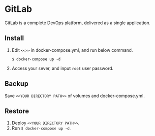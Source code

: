 # GitLab

GitLab is a complete DevOps platform, delivered as a single application.

## Install
1. Edit `<<>>` in docker-compose.yml, and run below command.

    ```
    $ docker-compose up -d
    ```

1. Access your sever, and input `root` user password.

## Backup
Save `<<YOUR DIRECTORY PATH>>` of volumes and docker-compose.yml.

## Restore
1. Deploy `<<YOUR DIRECTORY PATH>>`.
1. Run `$ docker-compose up -d`.
